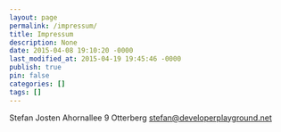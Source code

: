 ```yaml
---
layout: page
permalink: /impressum/
title: Impressum
description: None
date: 2015-04-08 19:10:20 -0000
last_modified_at: 2015-04-19 19:45:46 -0000
publish: true
pin: false
categories: []
tags: []
---
```

Stefan Josten Ahornallee 9 Otterberg stefan@developerplayground.net
